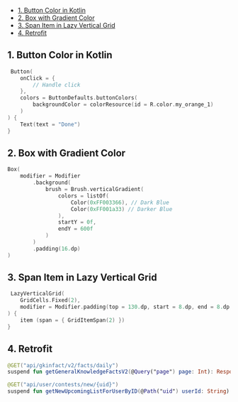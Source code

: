 - [1. Button Color in Kotlin](#1-button-color-in-kotlin)
- [2. Box with Gradient Color](#2-box-with-gradient-color)
- [3. Span Item in Lazy Vertical Grid](#3-span-item-in-lazy-vertical-grid)
- [4. Retrofit](#4-retrofit)

## 1. Button Color in Kotlin

```kt
 Button(
    onClick = {
        // Handle click
    },
    colors = ButtonDefaults.buttonColors(
        backgroundColor = colorResource(id = R.color.my_orange_1)
    )
) {
    Text(text = "Done")
}
```

## 2. Box with Gradient Color

```kt
Box(
    modifier = Modifier
        .background(
            brush = Brush.verticalGradient(
                colors = listOf(
                    Color(0xFF003366), // Dark Blue
                    Color(0xFF001a33) // Darker Blue
                ),
                startY = 0f,
                endY = 600f
            )
        )
        .padding(16.dp)
)
```

## 3. Span Item in Lazy Vertical Grid

```kt
 LazyVerticalGrid(
    GridCells.Fixed(2),
    modifier = Modifier.padding(top = 130.dp, start = 8.dp, end = 8.dp, bottom = 72.dp)
) {
    item (span = { GridItemSpan(2) })
}
```

## 4. Retrofit

```kt
@GET("api/gkinfact/v2/facts/daily")
suspend fun getGeneralKnowledgeFactsV2(@Query("page") page: Int): Response<ApiResponse>
```

```kt
@GET("api/user/contests/new/{uid}")
suspend fun getNewUpcomingListForUserByID(@Path("uid") userId: String): Response<GetContestsListForUserResponse>
```
